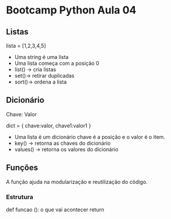 # Bootcamp Python Aula 04

## Listas

lista = [1,2,3,4,5]

* Uma string é uma lista
* Uma lista começa com a posição 0
* list() -> cria listas
* set()-> retirar duplicadas
* sort()-> ordena a lista

## Dicionário

Chave: Valor

dict = {
    chave:valor,
    chave1:valor1
}

* Uma lista é um dicionário chave é a posição e o valor é o item.
* key() -> retorna as chaves do dicionário
* values() -> retorna os valores do dicionário

## Funções

A função ajuda na modularização e reutilização do código.
### Estrutura

def funcao ():
o que vai acontecer
return